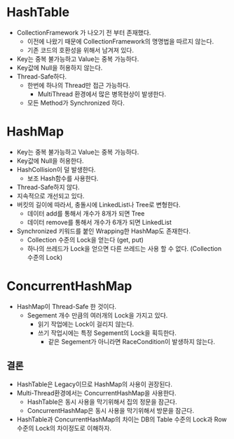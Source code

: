 # HashTable
- CollectionFramework 가 나오기 전 부터 존재했다.
  - 이전에 나왔기 때문에 CollectionFramework의 명명법을 따르지 않는다.
  - 기존 코드의 호환성을 위해서 남겨져 있다.
- Key는 중복 불가능하고 Value는 중복 가능하다.
- Key값에 Null을 허용하지 않는다.
- Thread-Safe하다.
  - 한번에 하나의 Thread만 접근 가능하다.
    - MultiThread 환경에서 많은 병목현상이 발생한다. 
  - 모든 Method가 Synchronized 하다.

# HashMap
- Key는 중복 불가능하고 Value는 중복 가능하다.
- Key값에 Null을 허용한다.
- HashCollision이 덜 발생한다.
  - 보조 Hash함수를 사용한다.
- Thread-Safe하지 않다.
- 지속적으로 개선되고 있다.
- 버킷의 길이에 따라서, 충돌시에 LinkedList나 Tree로 변형한다.
  - 데이터 add를 통해서 개수가 8개가 되면 Tree
  - 데이터 remove를 통해서 개수가 6개가 되면 LinkedList
- Synchronized 키워드를 붙인 Wrapping한 HashMap도 존재한다.
  - Collection 수준의 Lock을 얻는다 (get, put)
  - 하나의 쓰레드가 Lock을 얻으면 다른 쓰레드는 사용 할 수 없다. (Collection 수준의 Lock)

# ConcurrentHashMap
- HashMap이 Thread-Safe 한 것이다.
  - Segement 개수 만큼의 여러개의 Lock을 가지고 있다. 
    - 읽기 작업에는 Lock이 걸리지 않는다.
    - 쓰기 작업시에는 특정 Segement의 Lock을 획득한다.
      - 같은 Segement가 아니라면 RaceCondition이 발생하지 않는다.


## 결론
- HashTable은 Legacy이므로 HashMap의 사용이 권장된다.
- Multi-Thread환경에서는 ConcurrentHashMap을 사용한다.
   - HashTable은 동시 사용을 막기위해서 집의 정문을 잠근다.
   - ConcurrentHashMap은 동시 사용을 막기위해서 방문을 잠근다.
- HashTable과 ConcurrentHashMap의 차이는 DB의 Table 수준의 Lock과 Row수준의 Lock의 차이정도로 이해하자.
